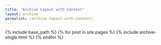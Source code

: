 ```yaml
---
title: "Archive Layout with Content"
layout: archive
permalink: /archive-layout-with-content/
---
```




{% include base_path %}
{% for post in site.pages %}
{% include archive-single.html %}
{% endfor %}
